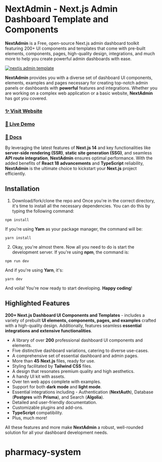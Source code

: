 # NextAdmin - Next.js Admin Dashboard Template and Components

**NextAdmin** is a Free, open-source Next.js admin dashboard toolkit featuring 200+ UI components and templates that come with pre-built elements, components, pages, high-quality design, integrations, and much more to help you create powerful admin dashboards with ease.


[![nextjs admin template](https://cdn.pimjo.com/nextadmin-2.png)](https://nextadmin.co/)


**NextAdmin** provides you with a diverse set of dashboard UI components, elements, examples and pages necessary for creating top-notch admin panels or dashboards with **powerful** features and integrations. Whether you are working on a complex web application or a basic website, **NextAdmin** has got you covered.

### [✨ Visit Website](https://nextadmin.co/)
### [🚀 Live Demo](https://demo.nextadmin.co/)
### [📖 Docs](https://docs.nextadmin.co/)

By leveraging the latest features of **Next.js 14** and key functionalities like **server-side rendering (SSR)**, **static site generation (SSG)**, and seamless **API route integration**, **NextAdmin** ensures optimal performance. With the added benefits of **React 18 advancements** and **TypeScript** reliability, **NextAdmin** is the ultimate choice to kickstart your **Next.js** project efficiently.

## Installation

1. Download/fork/clone the repo and Once you're in the correct directory, it's time to install all the necessary dependencies. You can do this by typing the following command:

```
npm install
```
If you're using **Yarn** as your package manager, the command will be:

```
yarn install
```

2. Okay, you're almost there. Now all you need to do is start the development server. If you're using **npm**, the command is:

```
npm run dev
```
And if you're using **Yarn**, it's:

```
yarn dev
```

And voila! You're now ready to start developing. **Happy coding**!

## Highlighted Features
**200+ Next.js Dashboard Ul Components and Templates** - includes a variety of prebuilt **Ul elements, components, pages, and examples** crafted with a high-quality design.
Additionally, features seamless **essential integrations and extensive functionalities**.

- A library of over **200** professional dashboard UI components and elements.
- Five distinctive dashboard variations, catering to diverse use-cases.
- A comprehensive set of essential dashboard and admin pages.
- More than **45** **Next.js** files, ready for use.
- Styling facilitated by **Tailwind CSS** files.
- A design that resonates premium quality and high aesthetics.
- A handy UI kit with assets.
- Over ten web apps complete with examples.
- Support for both **dark mode** and **light mode**.
- Essential integrations including - Authentication (**NextAuth**), Database (**Postgres** with **Prisma**), and Search (**Algolia**).
- Detailed and user-friendly documentation.
- Customizable plugins and add-ons.
- **TypeScript** compatibility.
- Plus, much more!

All these features and more make **NextAdmin** a robust, well-rounded solution for all your dashboard development needs.
# pharmacy-system
